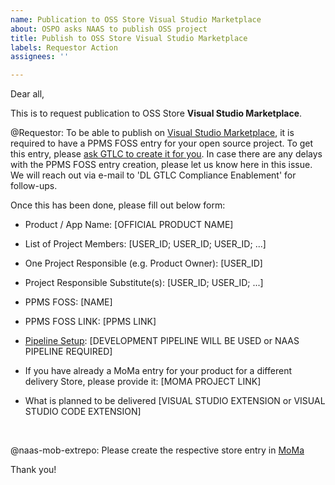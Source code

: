 ```yaml
---
name: Publication to OSS Store Visual Studio Marketplace
about: OSPO asks NAAS to publish OSS project
title: Publish to OSS Store Visual Studio Marketplace
labels: Requestor Action
assignees: ''

---
```


Dear all,

This is to request publication to OSS Store **Visual Studio Marketplace**.


@Requestor: To be able to publish on [Visual Studio Marketplace](https://marketplace.visualstudio.com/vscode), it is required to have a PPMS FOSS entry for your open source project.
To get this entry, please [ask GTLC to create it for you](https://itsm.services.sap/sp?id=sc_cat_item&sys_id=5050b27a1bbe9910b0a620a6bb4bcbfe&sysparm_category=f68b2abe1b3a9910b0a620a6bb4bcb9a&catalog_id=04ce6e71db12d910034ca8ebd396199e). In case there are any delays with the PPMS FOSS entry creation, please let us know here in this issue. We will reach out via e-mail to 'DL GTLC Compliance Enablement' for follow-ups.

Once this has been done, please fill out below form:

- Product / App Name: [OFFICIAL PRODUCT NAME]

- List of Project Members: [USER_ID; USER_ID; USER_ID; ...]

- One Project Responsible (e.g. Product Owner): [USER_ID]

- Project Responsible Substitute(s): [USER_ID; USER_ID; ...]

- PPMS FOSS: [NAME]

- PPMS FOSS LINK: [PPMS LINK]

- [Pipeline Setup](https://go.sap.corp/OSS-Pipelines): [DEVELOPMENT PIPELINE WILL BE USED or NAAS PIPELINE REQUIRED]

- If you have already a MoMa entry for your product for a different delivery Store, please provide it: [MOMA PROJECT LINK] 
- What is planned to be delivered [VISUAL STUDIO EXTENSION or VISUAL STUDIO CODE EXTENSION]

&nbsp;


@naas-mob-extrepo: Please create the respective store entry in [MoMa](https://moma.mo.sap.corp)

Thank you!
